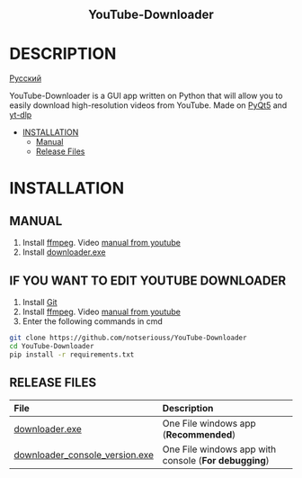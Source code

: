 <h2 align="center">YouTube-Downloader</h2>

# DESCRIPTION
[Русский](README-ru.md)

YouTube-Downloader is a GUI app written on Python that will allow you to easily download high-resolution videos from YouTube. Made on [PyQt5](https://pypi.org/project/PyQt5) 
and [yt-dlp](https://github.com/yt-dlp/yt-dlp)

* [INSTALLATION](#installation)
    * [Manual](#manual)
    * [Release Files](#release-files)


# INSTALLATION

## MANUAL

1. Install [ffmpeg](https://ffmpeg.org). Video [manual from youtube](https://youtu.be/5xgegeBL0kw)
2. Install [downloader.exe]()



## IF YOU WANT TO EDIT YOUTUBE DOWNLOADER

1. Install [Git](https://git-scm.com/book/ru/v2/%D0%92%D0%B2%D0%B5%D0%B4%D0%B5%D0%BD%D0%B8%D0%B5-%D0%A3%D1%81%D1%82%D0%B0%D0%BD%D0%BE%D0%B2%D0%BA%D0%B0-Git)
2. Install [ffmpeg](https://ffmpeg.org). Video [manual from youtube](https://youtu.be/5xgegeBL0kw)
3. Enter the following commands in cmd
```sh
git clone https://github.com/notseriouss/YouTube-Downloader
cd YouTube-Downloader
pip install -r requirements.txt
```

## RELEASE FILES

File|Description
:---|:---
[downloader.exe](https://github.com/notseriouss/YouTube-Downloader/releases/latest/download/downloader.exe)|One File windows app (**Recommended**)
[downloader_console_version.exe](https://github.com/notseriouss/YouTube-Downloader/releases/latest/download/downloader_console_version.exe)|One File windows app with console (**For debugging**)

